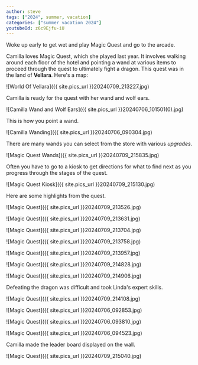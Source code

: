 ```yaml
---
author: steve
tags: ["2024", summer, vacation]
categories: ["summer vacation 2024"]
youtubeId: z6c9Ejfu-iU
---
```

Woke up early to get wet and play Magic Quest and go to the arcade.  

Camilla loves Magic Quest, which she played last year.  It involves walking around each floor of the hotel and pointing a wand at various items to proceed through the quest to ultimately fight a dragon.  This quest was in the land of **Vellara**.  Here's a map:

![World Of Vellara]({{ site.pics_url }}20240709_213227.jpg)  

Camilla is ready for the quest with her wand and wolf ears.  

![Camilla Wand and Wolf Ears]({{ site.pics_url }}20240706_101501(0).jpg)  


This is how you point a wand.

![Camilla Wanding]({{ site.pics_url }}20240706_090304.jpg)  

There are many wands you can select from the store with various *upgrades*.  

![Magic Quest Wands]({{ site.pics_url }}20240709_215835.jpg)  


Often you have to go to a kiosk to get directions for what to find next as you progress through the stages of the quest.  

![Magic Quest Kiosk]({{ site.pics_url }}20240709_215130.jpg)  

Here are some highlights from the quest.  

![Magic Quest]({{ site.pics_url }}20240709_213526.jpg)  

![Magic Quest]({{ site.pics_url }}20240709_213631.jpg)  

![Magic Quest]({{ site.pics_url }}20240709_213704.jpg)  

![Magic Quest]({{ site.pics_url }}20240709_213758.jpg)  

![Magic Quest]({{ site.pics_url }}20240709_213957.jpg)  

![Magic Quest]({{ site.pics_url }}20240709_214828.jpg)  

![Magic Quest]({{ site.pics_url }}20240709_214906.jpg)  

Defeating the dragon was difficult and took Linda's expert skills.  

![Magic Quest]({{ site.pics_url }}20240709_214108.jpg)  

![Magic Quest]({{ site.pics_url }}20240706_092853.jpg)  

![Magic Quest]({{ site.pics_url }}20240706_093810.jpg) 

![Magic Quest]({{ site.pics_url }}20240706_094523.jpg) 

Camilla made the leader board displayed on the wall.  

![Magic Quest]({{ site.pics_url }}20240709_215040.jpg)  


